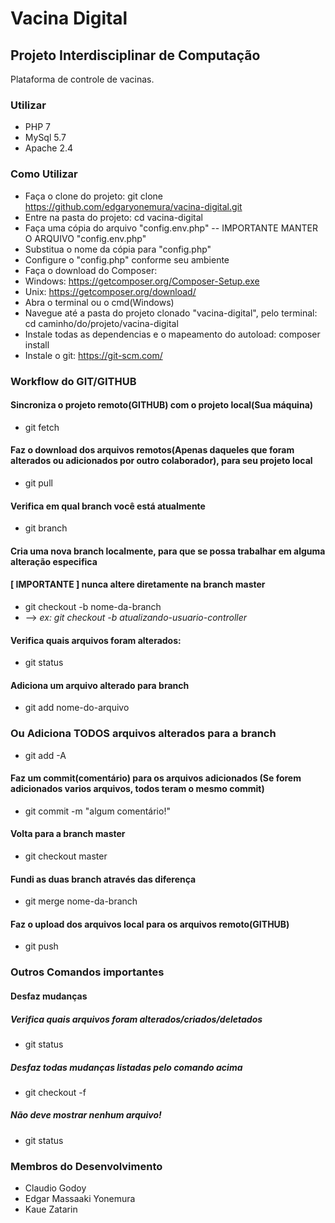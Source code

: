 # Vacina Digital
## Projeto Interdisciplinar de Computação

Plataforma de controle de vacinas.

### Utilizar
* PHP 7
* MySql 5.7
* Apache 2.4

### Como Utilizar
* Faça o clone do projeto: git clone https://github.com/edgaryonemura/vacina-digital.git
* Entre na pasta do projeto: cd vacina-digital
* Faça uma cópia do arquivo "config.env.php" -- IMPORTANTE MANTER O ARQUIVO "config.env.php"
* Substitua o nome da cópia para "config.php"
* Configure o "config.php" conforme seu ambiente
* Faça o download do Composer:
* Windows: https://getcomposer.org/Composer-Setup.exe
* Unix: https://getcomposer.org/download/
* Abra o terminal ou o cmd(Windows)
* Navegue até a pasta do projeto clonado "vacina-digital", pelo terminal: cd caminho/do/projeto/vacina-digital
* Instale todas as dependencias e o mapeamento do autoload: composer install
* Instale o git: https://git-scm.com/

### Workflow do GIT/GITHUB
#### Sincroniza o projeto remoto(GITHUB) com o projeto local(Sua máquina)
* git fetch

#### Faz o download dos arquivos remotos(Apenas daqueles que foram alterados ou adicionados por outro colaborador), para seu projeto local
* git pull 

#### Verifica em qual branch você está atualmente
* git branch

#### Cria uma nova branch localmente, para que se possa trabalhar em alguma alteração especifica
#### [ IMPORTANTE ] nunca altere diretamente na branch master
* git checkout -b nome-da-branch 
* --> *ex: git checkout -b atualizando-usuario-controller*

#### Verifica quais arquivos foram alterados:
* git status

#### Adiciona um arquivo alterado para branch
* git add nome-do-arquivo

### Ou Adiciona TODOS arquivos alterados para a branch
* git add -A

#### Faz um commit(comentário) para os arquivos adicionados (Se forem adicionados varios arquivos, todos teram o mesmo commit)
* git commit -m "algum comentário!"

#### Volta para a branch master
* git checkout master

#### Fundi as duas branch através das diferença
* git merge nome-da-branch

#### Faz o upload dos arquivos local para os arquivos remoto(GITHUB)
* git push


### Outros Comandos importantes

#### Desfaz mudanças
##### Verifica quais arquivos foram alterados/criados/deletados
* git status

##### Desfaz todas mudanças listadas pelo comando acima
* git checkout -f

##### Não deve mostrar nenhum arquivo!
* git status

### Membros do Desenvolvimento
* Claudio Godoy
* Edgar Massaaki Yonemura
* Kaue Zatarin

